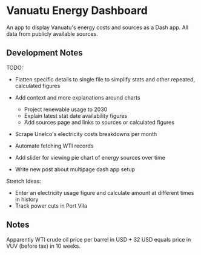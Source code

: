 # Vanuatu Energy Dashboard

An app to display Vanuatu's energy costs and sources as a Dash app.
All data from publicly available sources.

## Development Notes

TODO:
- Flatten specific details to single file to simplify stats and other repeated, calculated figures
- Add context and more explanations around charts
  - Project renewable usage to 2030
  - Explain latest stat date availability figures
  - Add sources page and links to sources or calculated figures

- Scrape Unelco's electricity costs breakdowns per month
- Automate fetching WTI records
 
- Add slider for viewing pie chart of energy sources over time

- Write new post about multipage dash app setup

Stretch Ideas:
- Enter an electricity usage figure and calculate amount at different times in history
- Track power cuts in Port Vila

## Notes

Apparently WTI crude oil price per barrel in USD + 32 USD equals price in VUV (before tax) in 10 weeks.